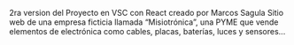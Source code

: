 2ra version del Proyecto en VSC con React creado por Marcos Sagula Sitio web de una empresa ficticia llamada “Misiotrónica”, una PYME que vende elementos de electrónica como cables, placas, baterías, luces y sensores...
